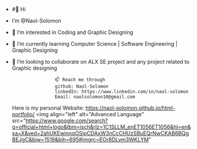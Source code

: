 -  #👋 Hi
-   I’m @Naol-Solomon
- 👀 I’m interested in Coding and Graphic Designing
- 🌱 I’m currently learning Computer Science | Software Engineering | Graphic Designing
- 💞️ I’m looking to collaborate on ALX SE project  and any  project related to Graphic designing
                    
                      📫 Reach me through
                      github: Naol-Solomon
                      linkedIn: https://www.linkedin.com/in/naol-solomon
                      Email: naolsolomon10@gmail.com

  Here is my personal Website: https://naol-solomon.github.io/html-portfolio/
  <img align="left" alt="Advanced Language" src="https://www.google.com/search?q=official+html+logo&tbm=isch&rlz=1C1SLLM_enET1056ET1056&hl=en&sa=X&ved=2ahUKEwinnqOSipCDAxW3nCcCHUzSBuEQrNwCKAB6BQgBEJgC&biw=1519&bih=695#imgrc=EOr8DLvm3WKLYM"
